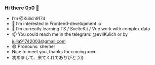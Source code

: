 ### Hi there 0з0 👋
- I’m @Kulich9174  
- 👀 I’m interested in Frontend-development :з  
- 🌱 I’m currently learning   TS / SvelteKit / Vue work with complex data  
- 📫 You could reach me in the telegram: @evilKulich or by julia91742003@gmail.com  
- 😄 Pronouns: she/her  
- Nice to meet you, thanks for coming ===>  
- 初めまして、来てくれてありがとう))
